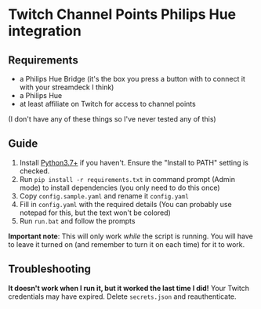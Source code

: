 # Twitch Channel Points Philips Hue integration

## Requirements

 - a Philips Hue Bridge (it's the box you press a button with to connect it with your streamdeck I think)
 - a Philips Hue
 - at least affiliate on Twitch for access to channel points

(I don't have any of these things so I've never tested any of this)

## Guide
1. Install [Python3.7+](https://www.python.org/downloads/) if you haven't. Ensure the "Install to PATH" setting is checked.
2. Run `pip install -r requirements.txt` in command prompt (Admin mode) to install dependencies (you only need to do this once)
3. Copy `config.sample.yaml` and rename it `config.yaml`
4. Fill in `config.yaml` with the required details (You can probably use notepad for this, but the text won't be colored)
5. Run `run.bat` and follow the prompts

**Important note**: This will only work *while* the script is running. You will have to leave it turned on (and remember to turn it on each time) for it to work.

## Troubleshooting

**It doesn't work when I run it, but it worked the last time I did!**
Your Twitch credentials may have expired. Delete `secrets.json` and reauthenticate.
